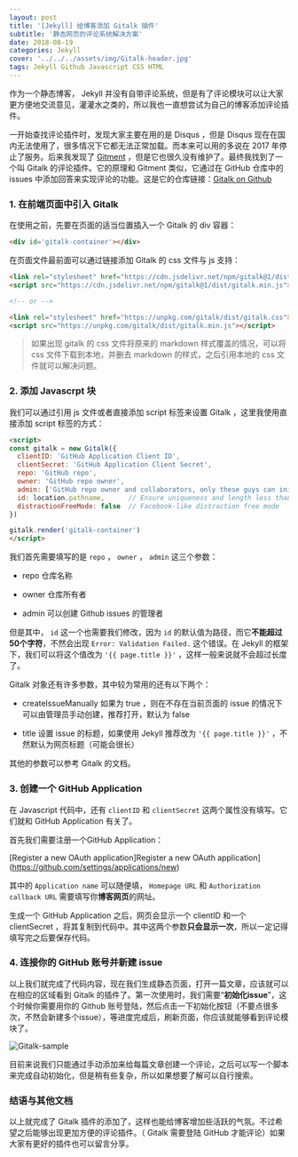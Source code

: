 ```yaml
---
layout: post
title: '[Jekyll] 给博客添加 Gitalk 插件'
subtitle: '静态网页的评论系统解决方案'
date: 2018-08-19
categories: Jekyll
cover: '../../../assets/img/Gitalk-header.jpg'
tags: Jekyll Github Javascript CSS HTML
---
```


作为一个静态博客， Jekyll 并没有自带评论系统，但是有了评论模块可以让大家更方便地交流意见，灌灌水之类的，所以我也一直想尝试为自己的博客添加评论插件。

一开始查找评论插件时，发现大家主要在用的是 Disqus ，但是 Disqus 现在在国内无法使用了，很多情况下它都无法正常加载。而本来可以用的多说在 2017 年停止了服务。后来我发现了 [Gitment](https://github.com/imsun/gitment) ，但是它也很久没有维护了。最终我找到了一个叫 Gitalk 的评论插件。它的原理和 Gitment 类似，它通过在 GitHub 仓库中的 issues 中添加回答来实现评论的功能。这是它的仓库链接：[Gitalk on Github](https://github.com/gitalk/gitalk)

### 1. 在前端页面中引入 Gitalk

在使用之前，先要在页面的适当位置插入一个 Gitalk 的 div 容器：

```html
<div id='gitalk-container'></div>
```

在页面文件最前面可以通过链接添加 Gitalk 的 css 文件与 js 支持：

```html
<link rel="stylesheet" href="https://cdn.jsdelivr.net/npm/gitalk@1/dist/gitalk.css">
<script src="https://cdn.jsdelivr.net/npm/gitalk@1/dist/gitalk.min.js"></script>

<!-- or -->

<link rel="stylesheet" href="https://unpkg.com/gitalk/dist/gitalk.css">
<script src="https://unpkg.com/gitalk/dist/gitalk.min.js"></script>
```

> 如果出现 gitalk 的 css 文件将原来的 markdown 样式覆盖的情况，可以将 css 文件下载到本地，并删去 markdown 的样式，之后引用本地的 css 文件就可以解决问题。

### 2. 添加 Javascrpt 块

我们可以通过引用 js 文件或者直接添加 script 标签来设置 Gitalk ，这里我使用直接添加 script 标签的方式：

```html
<script>
const gitalk = new Gitalk({
  clientID: 'GitHub Application Client ID',
  clientSecret: 'GitHub Application Client Secret',
  repo: 'GitHub repo',
  owner: 'GitHub repo owner',
  admin: ['GitHub repo owner and collaborators, only these guys can initialize github issues'],
  id: location.pathname,      // Ensure uniqueness and length less than 50
  distractionFreeMode: false  // Facebook-like distraction free mode
})

gitalk.render('gitalk-container')
</script>
```

我们首先需要填写的是 `repo` ， `owner` ， `admin` 这三个参数：

-   repo
    仓库名称

-   owner
    仓库所有者

-   admin
    可以创建 Github issues 的管理者

但是其中， `id` 这一个也需要我们修改，因为 `id` 的默认值为路径，而它**不能超过50个字符**，不然会出现 `Error: Validation Failed.` 这个错误。在 Jekyll 的框架下，我们可以将这个值改为 `'{{ page.title }}'` ，这样一般来说就不会超过长度了。

Gitalk 对象还有许多参数，其中较为常用的还有以下两个：

-   createIssueManually
    如果为 true ，则在不存在当前页面的 issue 的情况下可以由管理员手动创建，推荐打开，默认为 false

-   title
    设置 issue 的标题，如果使用 Jekyll 推荐改为 `'{{ page.title }}'` ，不然默认为网页标题（可能会很长）

其他的参数可以参考 Gitalk 的文档。

### 3. 创建一个 GitHub Application

在 Javascript 代码中，还有 `clientID` 和 `clientSecret` 这两个属性没有填写。它们就和 GitHub Application 有关了。

首先我们需要注册一个GitHub Application：

[Register a new OAuth application]Register a new OAuth application](https://github.com/settings/applications/new)

其中的 `Application name` 可以随便填， `Homepage URL` 和 `Authorization callback URL` 需要填写你**博客网页**的网址。

生成一个 GitHub Application 之后，网页会显示一个 clientID 和一个 clientSecret ，将其复制到代码中。其中这两个参数**只会显示一次**，所以一定记得填写完之后要保存代码。

### 4. 连接你的 GitHub 账号并新建 issue

以上我们就完成了代码内容，现在我们生成静态页面，打开一篇文章，应该就可以在相应的区域看到 Gitalk 的插件了。第一次使用时，我们需要“**初始化issue**”，这个时候你需要用你的 Github 账号登陆，然后点击一下初始化按钮（不要点很多次，不然会新建多个issue），等进度完成后，刷新页面，你应该就能够看到评论模块了。

![Gitalk-sample](../../../assets/screenshot/Gitalk-1.png)

目前来说我们只能通过手动添加来给每篇文章创建一个评论，之后可以写一个脚本来完成自动初始化，但是稍有些复杂，所以如果想要了解可以自行搜索。

### 结语与其他文档

以上就完成了 Gitalk 插件的添加了，这样也能给博客增加些活跃的气氛。不过希望之后能够出现更加方便的评论插件。（ Gitalk 需要登陆 GitHub 才能评论）如果大家有更好的插件也可以留言分享。
